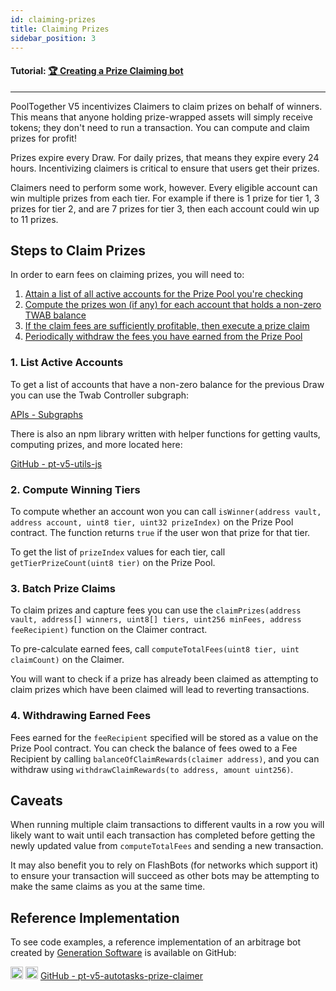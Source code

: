 ```yaml
---
id: claiming-prizes
title: Claiming Prizes
sidebar_position: 3
---
```


#### **Tutorial:** [🏆 Creating a Prize Claiming bot](https://mirror.xyz/chuckbergeron-g9.eth/xPSEh1pfjV2IT1yswcsjN2gBBrVf548V8q9W23xxA8U)

---

PoolTogether V5 incentivizes Claimers to claim prizes on behalf of winners. This means that anyone holding prize-wrapped assets will simply receive tokens; they don't need to run a transaction. You can compute and claim prizes for profit!

Prizes expire every Draw. For daily prizes, that means they expire every 24 hours. Incentivizing claimers is critical to ensure that users get their prizes.

Claimers need to perform some work, however. Every eligible account can win multiple prizes from each tier. For example if there is 1 prize for tier 1, 3 prizes for tier 2, and are 7 prizes for tier 3, then each account could win up to 11 prizes.

## Steps to Claim Prizes

In order to earn fees on claiming prizes, you will need to:

1. [Attain a list of all active accounts for the Prize Pool you're checking](#1-list-active-accounts)
2. [Compute the prizes won (if any) for each account that holds a non-zero TWAB balance](#2-compute-winning-tiers)
3. [If the claim fees are sufficiently profitable, then execute a prize claim](#3-batch-prize-claims)
4. [Periodically withdraw the fees you have earned from the Prize Pool](#4-withdrawing-earned-fees)

### 1. List Active Accounts

To get a list of accounts that have a non-zero balance for the previous Draw you can use the Twab Controller subgraph:

[APIs - Subgraphs](../api/subgraphs/index.md)

There is also an npm library written with helper functions for getting vaults, computing prizes, and more located here: 

[GitHub - pt-v5-utils-js](https://github.com/GenerationSoftware/pt-v5-utils-js#user-content--get-subgraph-vaults)

### 2. Compute Winning Tiers

To compute whether an account won you can call `isWinner(address vault, address account, uint8 tier, uint32 prizeIndex)` on the Prize Pool contract. The function returns `true` if the user won that prize for that tier.

To get the list of `prizeIndex` values for each tier, call `getTierPrizeCount(uint8 tier)` on the Prize Pool.

### 3. Batch Prize Claims

To claim prizes and capture fees you can use the `claimPrizes(address vault, address[] winners, uint8[] tiers, uint256 minFees, address feeRecipient)` function on the Claimer contract.

To pre-calculate earned fees, call `computeTotalFees(uint8 tier, uint claimCount)` on the Claimer. 

You will want to check if a prize has already been claimed as attempting to claim prizes which have been claimed will lead to reverting transactions.

### 4. Withdrawing Earned Fees

Fees earned for the `feeRecipient` specified will be stored as a value on the Prize Pool contract. You can check the balance of fees owed to a Fee Recipient by calling `balanceOfClaimRewards(claimer address)`, and you can withdraw using `withdrawClaimRewards(to address, amount uint256)`.

##  Caveats

When running multiple claim transactions to different vaults in a row you will likely want to wait until each transaction has completed before getting the newly updated value from `computeTotalFees` and sending a new transaction.

It may also benefit you to rely on FlashBots (for networks which support it) to ensure your transaction will succeed as other bots may be attempting to make the same claims as you at the same time.


## Reference Implementation

To see code examples, a reference implementation of an arbitrage bot created by [Generation Software](https://www.g9software.xyz/) is available on GitHub:

<div className='flex-center'>
  <img src="/img/github.svg" width="20" height="20" className='github-img-dark' />
  <img src="/img/github-light.png" width="20" height="20" className='github-img-light' />
  <a href="https://github.com/GenerationSoftware/pt-v5-autotasks-monorepo/tree/main/packages/prize-claimer">GitHub - pt-v5-autotasks-prize-claimer</a>
</div>
